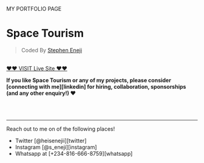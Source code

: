 MY PORTFOLIO PAGE

# Space Tourism 

> Coded By [Stephen Eneji](https://github.com/stephen-eneji)
<br/>
<a href="[https://stephen-eneji.github.io/GridsChallenge.github.io-master/](https://github.com/Stephen-Eneji/cyberinfomatic.github.io)" target="_blank">❤❤ VISIT Live Site ❤❤</a>

<br />

**If you like Space Tourism or any of my projects, please consider [connecting with me][linkedin] for hiring, collaboration, sponsorships (and any other enquiry!) ❤**

<br />
<br />

---
Reach out to me on of the following places!

- Twitter [@heisenejii][twitter]
- Instagram [@s_eneji][instagram]
- Whatsapp at [+234-816-666-8759][whatsapp]

